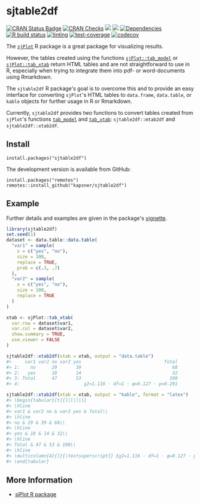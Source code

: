 # sjtable2df

<!-- badges begin-->
[![CRAN Status Badge](https://www.r-pkg.org/badges/version-ago/sjtable2df)](https://cran.r-project.org/package=sjtable2df)
[![CRAN Checks](https://cranchecks.info/badges/worst/sjtable2df)](https://cran.r-project.org/web/checks/check_results_sjtable2df.html)
[![](http://cranlogs.r-pkg.org/badges/grand-total/sjtable2df?color=blue)](https://cran.r-project.org/package=sjtable2df)
[![](http://cranlogs.r-pkg.org/badges/last-month/sjtable2df?color=blue)](https://cran.r-project.org/package=sjtable2df)
[![Dependencies](https://tinyverse.netlify.com/badge/sjtable2df)](https://cran.r-project.org/package=sjtable2df)
[![R build status](https://github.com/kapsner/sjtable2df/workflows/R%20CMD%20Check%20via%20{tic}/badge.svg?branch=main)](https://github.com/kapsner/sjtable2df/actions)
[![linting](https://github.com/kapsner/sjtable2df/workflows/lint/badge.svg?branch=main)](https://github.com/kapsner/sjtable2df/actions)
[![test-coverage](https://github.com/kapsner/sjtable2df/workflows/test-coverage/badge.svg?branch=main)](https://github.com/kapsner/sjtable2df/actions)
[![codecov](https://codecov.io/gh/kapsner/sjtable2df/branch/main/graph/badge.svg?branch=main)](https://app.codecov.io/gh/kapsner/sjtable2df)
<!-- badges end -->

The [`sjPlot`](https://CRAN.R-project.org/package=sjPlot) R package is a great package for visualizing results.

However, the tables created using the functions [`sjPlot::tab_model`](https://www.rdocumentation.org/packages/sjPlot/versions/2.8.4/topics/tab_model) or [`sjPlot::tab_xtab`](https://www.rdocumentation.org/packages/sjPlot/versions/2.8.4/topics/tab_xtab) return HTML tables and are not straightforward to use in R, especially when trying to integrate them into pdf- or word-documents using Rmarkdown.

The `sjtable2df` R package's goal is to overcome this and to provide an easy interface for converting `sjPlot`'s HTML tables to `data.frame`, `data.table`, or `kable` objects for further usage in R or Rmarkdown.

Currently, `sjtable2df` provides two functions to convert tables created from `sjPlot`'s functions [`tab_model`](https://www.rdocumentation.org/packages/sjPlot/versions/2.8.4/topics/tab_model) and [`tab_xtab`](https://www.rdocumentation.org/packages/sjPlot/versions/2.8.4/topics/tab_xtab): `sjtable2df::mtab2df` and `sjtable2df::xtab2df`.

## Install

```{r}
install.packages("sjtable2df")
```

The development version is available from GitHub:

```{r}
install.packages("remotes")
remotes::install_github("kapsner/sjtable2df")
```

## Example

Further details and examples are given in the package's [vignette](https://cran.r-project.org/web/packages/sjtable2df/vignettes/Overview.html).

``` r
library(sjtable2df)
set.seed(1)
dataset <- data.table::data.table(
  "var1" = sample(
    x = c("yes", "no"),
    size = 100,
    replace = TRUE,
    prob = c(.3, .7)
  ),
  "var2" = sample(
    x = c("yes", "no"),
    size = 100,
    replace = TRUE
  )
)

xtab <- sjPlot::tab_xtab(
  var.row = dataset$var1,
  var.col = dataset$var2,
  show.summary = TRUE,
  use.viewer = FALSE
)

sjtable2df::xtab2df(xtab = xtab, output = "data.table")
#>     var1 var2 no var2 yes                               Total
#> 1:    no      29       39                                  68
#> 2:   yes      18       14                                  32
#> 3: Total      47       53                                 100
#> 4:                        χ2=1.116 · df=1 · φ=0.127 · p=0.291

sjtable2df::xtab2df(xtab = xtab, output = "kable", format = "latex")
#> \begin{tabular}[t]{l|l|l|l}
#> \hline
#> var1 & var2 no & var2 yes & Total\\
#> \hline
#> no & 29 & 39 & 68\\
#> \hline
#> yes & 18 & 14 & 32\\
#> \hline
#> Total & 47 & 53 & 100\\
#> \hline
#> \multicolumn{4}{l}{\textsuperscript{} $χ2=1.116 · df=1 · φ=0.127 · p=0.291$}\\
#> \end{tabular} 
```

## More Information

- [sjPlot R package](https://cran.r-project.org/web/packages/sjPlot/index.html)
